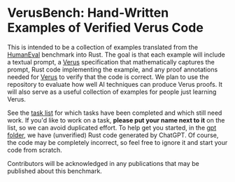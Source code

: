 # VerusBench: Hand-Written Examples of Verified Verus Code

This is intended to be a collection of examples translated from the [HumanEval]
benchmark into Rust.  The goal is that each example will include a textual
prompt, a [Verus] specification that mathematically captures the prompt, Rust
code implementing the example, and any proof annotations needed for [Verus] to
verify that the code is correct.  We plan to use the repository to evaluate
how well AI techniques can produce Verus proofs.  It will also serve as a useful
collection of examples for people just learning Verus.

See the [task list](https://github.com/secure-foundations/human-eval-verus/wiki/Task-List)
for which tasks have been completed and which still need work.  If you'd like
to work on a task, **please put your name next to it** on the list, so we can
avoid duplicated effort.  To help get you started, in the [gpt
folder](./tasks/gpt), we have (unverified) Rust code generated by ChatGPT.  Of
course, the code may be completely incorrect, so feel free to ignore it and
start your code from scratch.

Contributors will be acknowledged in any publications that may be published
about this benchmark.

[HumanEval]: https://github.com/openai/human-eval
[Verus]: https://github.com/verus-lang/verus
